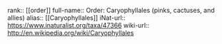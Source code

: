 

rank:: [[order]]
full-name:: Order: Caryophyllales (pinks, cactuses, and allies)
alias:: [[Caryophyllales]]
iNat-url:: https://www.inaturalist.org/taxa/47366
wiki-url:: http://en.wikipedia.org/wiki/Caryophyllales